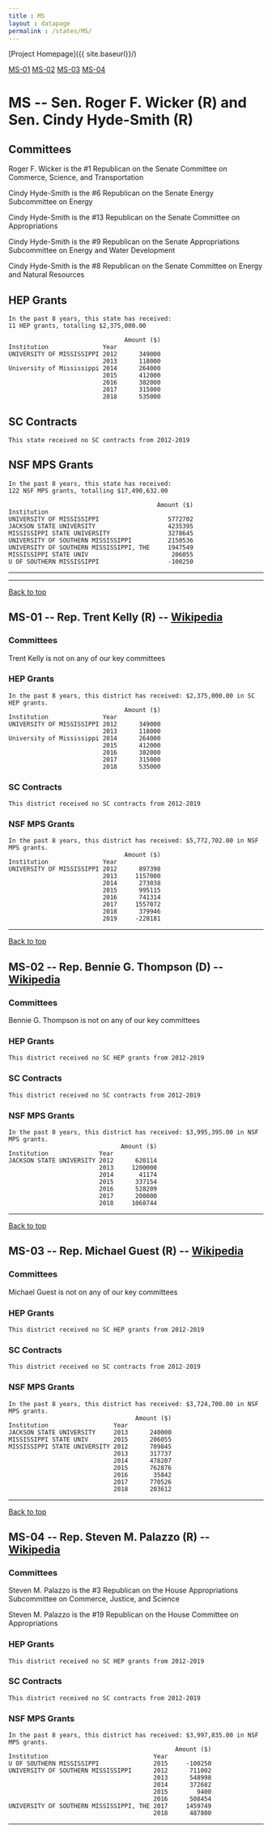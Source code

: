 ```yaml
---
title : MS
layout : datapage
permalink : /states/MS/
---
```

<a name="top"></a>
[Project Homepage]({{ site.baseurl}}/)


[MS-01](#MS-01)  [MS-02](#MS-02)  [MS-03](#MS-03)  [MS-04](#MS-04)  

# MS -- Sen. Roger F. Wicker (R) and  Sen. Cindy Hyde-Smith (R)
## Committees
Roger F. Wicker is the #1 Republican on the Senate Committee on Commerce, Science, and Transportation 

Cindy Hyde-Smith is the #6 Republican on the Senate Energy Subcommittee on Energy 

Cindy Hyde-Smith is the #13 Republican on the Senate Committee on Appropriations 

Cindy Hyde-Smith is the #9 Republican on the Senate Appropriations Subcommittee on Energy and Water Development 

Cindy Hyde-Smith is the #8 Republican on the Senate Committee on Energy and Natural Resources 

## HEP Grants
```
In the past 8 years, this state has received:
11 HEP grants, totalling $2,375,000.00
 
                                Amount ($)
Institution               Year            
UNIVERSITY OF MISSISSIPPI 2012      349000
                          2013      118000
University of Mississippi 2014      264000
                          2015      412000
                          2016      382000
                          2017      315000
                          2018      535000
```
## SC Contracts
```
This state received no SC contracts from 2012-2019
```
## NSF MPS Grants
```
In the past 8 years, this state has received:
122 NSF MPS grants, totalling $17,490,632.00
 
                                         Amount ($)
Institution                                        
UNIVERSITY OF MISSISSIPPI                   5772702
JACKSON STATE UNIVERSITY                    4235395
MISSISSIPPI STATE UNIVERSITY                3278645
UNIVERSITY OF SOUTHERN MISSISSIPPI          2150536
UNIVERSITY OF SOUTHERN MISSISSIPPI, THE     1947549
MISSISSIPPI STATE UNIV                       206055
U OF SOUTHERN MISSISSIPPI                   -100250
```
---
---
<a name="MS-01"></a>
[Back to top](#top)
## MS-01 -- Rep. Trent Kelly (R) -- [Wikipedia](https://en.wikipedia.org/wiki/MS-01)
### Committees
Trent Kelly is not on any of our key committees 

### HEP Grants
```
In the past 8 years, this district has received: $2,375,000.00 in SC HEP grants.
                                Amount ($)
Institution               Year            
UNIVERSITY OF MISSISSIPPI 2012      349000
                          2013      118000
University of Mississippi 2014      264000
                          2015      412000
                          2016      382000
                          2017      315000
                          2018      535000
```
### SC Contracts
```
This district received no SC contracts from 2012-2019
```
### NSF MPS Grants
```
In the past 8 years, this district has received: $5,772,702.00 in NSF MPS grants.
                                Amount ($)
Institution               Year            
UNIVERSITY OF MISSISSIPPI 2012      897398
                          2013     1157000
                          2014      273038
                          2015      995115
                          2016      741314
                          2017     1557072
                          2018      379946
                          2019     -228181
```
---
<a name="MS-02"></a>
[Back to top](#top)
## MS-02 -- Rep. Bennie G. Thompson (D) -- [Wikipedia](https://en.wikipedia.org/wiki/MS-02)
### Committees
Bennie G. Thompson is not on any of our key committees 

### HEP Grants
```
This district received no SC HEP grants from 2012-2019
```
### SC Contracts
```
This district received no SC contracts from 2012-2019
```
### NSF MPS Grants
```
In the past 8 years, this district has received: $3,995,395.00 in NSF MPS grants.
                               Amount ($)
Institution              Year            
JACKSON STATE UNIVERSITY 2012      620114
                         2013     1200000
                         2014       41174
                         2015      337154
                         2016      528209
                         2017      200000
                         2018     1068744
```
---
<a name="MS-03"></a>
[Back to top](#top)
## MS-03 -- Rep. Michael Guest (R) -- [Wikipedia](https://en.wikipedia.org/wiki/MS-03)
### Committees
Michael Guest is not on any of our key committees 

### HEP Grants
```
This district received no SC HEP grants from 2012-2019
```
### SC Contracts
```
This district received no SC contracts from 2012-2019
```
### NSF MPS Grants
```
In the past 8 years, this district has received: $3,724,700.00 in NSF MPS grants.
                                   Amount ($)
Institution                  Year            
JACKSON STATE UNIVERSITY     2013      240000
MISSISSIPPI STATE UNIV       2015      206055
MISSISSIPPI STATE UNIVERSITY 2012      709845
                             2013      317737
                             2014      478207
                             2015      762876
                             2016       35842
                             2017      770526
                             2018      203612
```
---
<a name="MS-04"></a>
[Back to top](#top)
## MS-04 -- Rep. Steven M. Palazzo (R) -- [Wikipedia](https://en.wikipedia.org/wiki/MS-04)
### Committees
Steven M. Palazzo is the #3 Republican on the House Appropriations Subcommittee on Commerce, Justice, and Science 

Steven M. Palazzo is the #19 Republican on the House Committee on Appropriations 

### HEP Grants
```
This district received no SC HEP grants from 2012-2019
```
### SC Contracts
```
This district received no SC contracts from 2012-2019
```
### NSF MPS Grants
```
In the past 8 years, this district has received: $3,997,835.00 in NSF MPS grants.
                                              Amount ($)
Institution                             Year            
U OF SOUTHERN MISSISSIPPI               2015     -100250
UNIVERSITY OF SOUTHERN MISSISSIPPI      2012      711002
                                        2013      548998
                                        2014      372682
                                        2015        9400
                                        2016      508454
UNIVERSITY OF SOUTHERN MISSISSIPPI, THE 2017     1459749
                                        2018      487800
```
---

